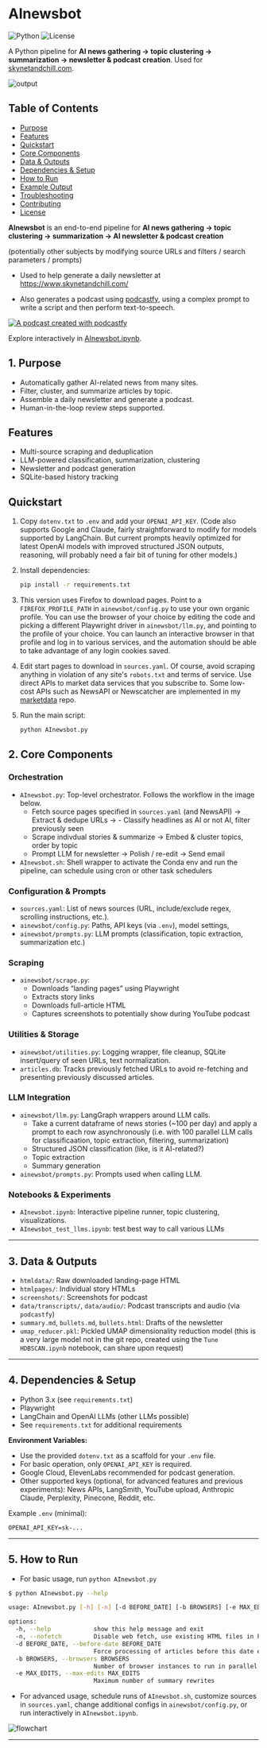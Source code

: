 # AInewsbot

![Python](https://img.shields.io/badge/python-3.8%2B-blue)
![License](https://img.shields.io/github/license/druce/AInewsbot)

A Python pipeline for **AI news gathering → topic clustering → summarization → newsletter & podcast creation**. Used for [skynetandchill.com](https://www.skynetandchill.com/).

![output](https://github.com/druce/AInewsbot/blob/main/news.png?raw=true)

## Table of Contents

- [Purpose](#1-purpose)
- [Features](#features)
- [Quickstart](#quickstart)
- [Core Components](#2-core-components)
- [Data & Outputs](#3-data--outputs)
- [Dependencies & Setup](#4-dependencies--setup)
- [How to Run](#5-how-to-run)
- [Example Output](#example-output)
- [Troubleshooting](#troubleshooting)
- [Contributing](#contributing)
- [License](#license)


**AInewsbot** is an end-to-end pipeline for **AI news gathering → topic clustering → summarization → AI newsletter & podcast creation**

(potentially other subjects by modifying source URLs and filters / search parameters / prompts)

- Used to help generate a daily newsletter at https://www.skynetandchill.com/

- Also generates a podcast using [podcastfy](https://github.com/souzatharsis/podcastfy), using a complex prompt to write a script and then perform text-to-speech.

[![A podcast created with podcastfy](https://img.youtube.com/vi/Fl0xP1Io72k/0.jpg)](https://www.youtube.com/shorts/AOVOOZQthNU)

Explore interactively in [AInewsbot.ipynb](https://github.com/druce/AInewsbot/blob/main/AInewsbot.ipynb).


## 1. Purpose

- Automatically gather AI-related news from many sites.
- Filter, cluster, and summarize articles by topic.
- Assemble a daily newsletter and generate a podcast.
- Human-in-the-loop review steps supported.


## Features

- Multi-source scraping and deduplication
- LLM-powered classification, summarization, clustering
- Newsletter and podcast generation
- SQLite-based history tracking


## Quickstart

1. Copy `dotenv.txt` to `.env` and add your `OPENAI_API_KEY`. (Code also supports Google and Claude, fairly straightforward to modify for models supported by LangChain. But current prompts heavily optimized for latest OpenAI models with improved structured JSON outputs, reasoning, will probably need a fair bit of tuning for other models.)

2. Install dependencies:

   ```bash
   pip install -r requirements.txt
   ```

3. This version uses Firefox to download pages. Point to a `FIREFOX_PROFILE_PATH` in `ainewsbot/config.py` to use your own organic profile. You can use the browser of your choice by editing the code and picking a different Playwright driver in `ainewsbot/llm.py`, and pointing to the profile of your choice. You can launch an interactive browser in that profile and log in to various services, and the automation should be able to take advantage of any login cookies saved.

4. Edit start pages to download in `sources.yaml`. Of course, avoid scraping anything in violation of any site's `robots.txt` and terms of service. Use direct APIs to market data services that you subscribe to. Some low-cost APIs such as NewsAPI or Newscatcher are implemented in my [marketdata](https://github.com/druce/marketdata) repo.

5. Run the main script:

   ```bash
   python AInewsbot.py
   ```

## 2. Core Components

### Orchestration
- `AInewsbot.py`: Top-level orchestrator. Follows the workflow in the image below.
  - Fetch source pages specified in `sources.yaml` (and NewsAPI) → Extract & dedupe URLs → - Classify headlines as AI or not AI, filter previously seen
  - Scrape indivdual stories & summarize →  Embed & cluster topics, order by topic
  - Prompt LLM for newsletter → Polish / re-edit → Send email
- `AInewsbot.sh`: Shell wrapper to activate the Conda env and run the pipeline, can schedule using cron or other task schedulers

### Configuration & Prompts
- `sources.yaml`: List of news sources (URL, include/exclude regex, scrolling instructions, etc.).
- `ainewsbot/config.py`: Paths, API keys (via `.env`), model settings,
- `ainewsbot/prompts.py`: LLM prompts (classification, topic extraction, summarization etc.)

### Scraping
- `ainewsbot/scrape.py`:
  - Downloads “landing pages” using Playwright
  - Extracts story links
  - Downloads full-article HTML
  - Captures screenshots to potentially show during YouTube podcast

### Utilities & Storage
- `ainewsbot/utilities.py`: Logging wrapper, file cleanup, SQLite insert/query of seen URLs, text normalization.
- `articles.db`: Tracks previously fetched URLs to avoid re-fetching and presenting previously discussed articles.

### LLM Integration
- `ainewsbot/llm.py`: LangGraph wrappers around LLM calls.
  - Take a current dataframe of news stories (~100 per day) and apply a prompt to each row asynchronously (i.e. with 100 parallel LLM calls for classificaation, topic extraction, filtering, summarization)
  - Structured JSON classification (like, is it AI-related?)
  - Topic extraction
  - Summary generation
- `ainewsbot/prompts.py`: Prompts used when calling LLM.

### Notebooks & Experiments
- `AInewsbot.ipynb`: Interactive pipeline runner, topic clustering, visualizations.
- `AInewsbot_test_llms.ipynb`: test best way to call various LLMs

---

## 3. Data & Outputs

- `htmldata/`: Raw downloaded landing-page HTML
- `htmlpages/`: Individual story HTMLs
- `screenshots/`: Screenshots for podcast
- `data/transcripts/`, `data/audio/`: Podcast transcripts and audio (via `podcastfy`)
- `summary.md`, `bullets.md`, `bullets.html`: Drafts of the newsletter
- `umap_reducer.pkl`: Pickled UMAP dimensionality reduction model (this is a very large model not in the git repo, created using the `Tune HDBSCAN.ipynb` notebook, can share upon request)

---

## 4. Dependencies & Setup

- Python 3.x (see `requirements.txt`)
- Playwright
- LangChain and OpenAI LLMs (other LLMs possible)
- See `requirements.txt` for additional requirements

**Environment Variables:**

- Use the provided `dotenv.txt` as a scaffold for your `.env` file.
- For basic operation, only `OPENAI_API_KEY` is required.
- Google Cloud, ElevenLabs recommended for podcast generation.
- Other supported keys (optional, for advanced features and previous experiments): News APIs, LangSmith, YouTube upload, Anthropic Claude, Perplexity, Pinecone, Reddit, etc.

Example `.env` (minimal):

```env
OPENAI_API_KEY=sk-...
```

---

## 5. How to Run

- For basic usage, run `python AInewsbot.py`

```bash
$ python AInewsbot.py --help

usage: AInewsbot.py [-h] [-n] [-d BEFORE_DATE] [-b BROWSERS] [-e MAX_EDITS]

options:
  -h, --help            show this help message and exit
  -n, --nofetch         Disable web fetch, use existing HTML files in htmldata directory
  -d BEFORE_DATE, --before-date BEFORE_DATE
                        Force processing of articles before this date even if already processed (YYYY-MM-DD HH:MM:SS format)
  -b BROWSERS, --browsers BROWSERS
                        Number of browser instances to run in parallel (default: 4)
  -e MAX_EDITS, --max-edits MAX_EDITS
                        Maximum number of summary rewrites
```

- For advanced usage, schedule runs of `AInewsbot.sh`, customize sources in `sources.yaml`, change additional configs in `ainewsbot/config.py`, or run interactively in `AInewsbot.ipynb`.

![flowchart](https://github.com/druce/AInewsbot/blob/main/graph.png?raw=true)

---
